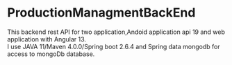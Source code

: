# ProductionManagmentBackEnd
This backend rest API for two application,Andoid application api 19 and web application with Angular 13. <br>
I use JAVA 11/Maven 4.0.0/Spring boot 2.6.4 and Spring data mongodb for access to mongoDb database.
